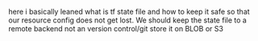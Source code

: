 here i basically leaned what is tf state file and how to keep it safe so that our resource config does not get lost.
We should keep the state file to a remote backend not an version control/git store it on BLOB or S3